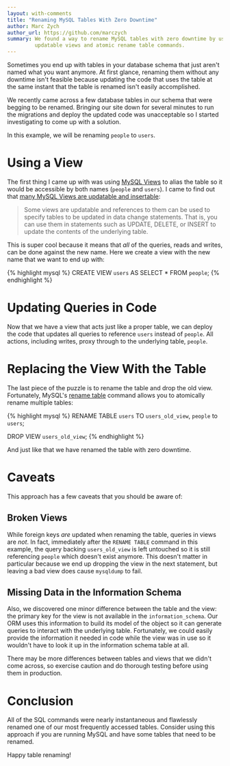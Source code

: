```yaml
---
layout: with-comments
title: "Renaming MySQL Tables With Zero Downtime"
author: Marc Zych
author_url: https://github.com/marczych
summary: We found a way to rename MySQL tables with zero downtime by using
         updatable views and atomic rename table commands.
---
```



Sometimes you end up with tables in your database schema that just aren't named what you want anymore.
At first glance, renaming them without any downtime isn't feasible because updating the code that uses the table at the same instant that the table is renamed isn't easily accomplished.

We recently came across a few database tables in our schema that were begging to be renamed.
Bringing our site down for several minutes to run the migrations and deploy the updated code was unacceptable so I started investigating to come up with a solution.

In this example, we will be renaming `people` to `users`.

# Using a View

The first thing I came up with was using [MySQL Views] to alias the table so it would be accessible by both names (`people` and `users`).
I came to find out that [many MySQL Views are updatable and insertable][updatable views]:

> Some views are updatable and references to them can be used to specify tables to be updated in data change statements. That is, you can use them in statements such as UPDATE, DELETE, or INSERT to update the contents of the underlying table.

This is super cool because it means that _all_ of the queries, reads and writes, can be done against the new name.
Here we create a view with the new name that we want to end up with:

{% highlight mysql %}
CREATE VIEW `users` AS SELECT * FROM `people`;
{% endhighlight %}

# Updating Queries in Code

Now that we have a view that acts just like a proper table, we can deploy the code that updates all queries to reference `users` instead of `people`.
All actions, including writes, proxy through to the underlying table, `people`.

# Replacing the View With the Table

The last piece of the puzzle is to rename the table and drop the old view.
Fortunately, MySQL's [rename table] command allows you to atomically rename multiple tables:

{% highlight mysql %}
RENAME TABLE
   `users` TO `users_old_view`,
   `people` to `users`;

DROP VIEW `users_old_view`;
{% endhighlight %}

And just like that we have renamed the table with zero downtime.

# Caveats

This approach has a few caveats that you should be aware of:

## Broken Views

While foreign keys _are_ updated when renaming the table, queries in views are _not_.
In fact, immediately after the `RENAME TABLE` command in this example, the query backing `users_old_view` is left untouched so it is still referencing `people` which doesn't exist anymore.
This doesn't matter in particular because we end up dropping the view in the next statement, but leaving a bad view does cause `mysqldump` to fail.

## Missing Data in the Information Schema

Also, we discovered one minor difference between the table and the view: the primary key for the view is not available in the `information_schema`.
Our ORM uses this information to build its model of the object so it can generate queries to interact with the underlying table.
Fortunately, we could easily provide the information it needed in code while the view was in use so it wouldn't have to look it up in the information schema table at all.

There may be more differences between tables and views that we didn't come across, so exercise caution and do thorough testing before using them in production.

# Conclusion

All of the SQL commands were nearly instantaneous and flawlessly renamed one of our most frequently accessed tables.
Consider using this approach if you are running MySQL and have some tables that need to be renamed.

Happy table renaming!

[MySQL Views]: https://dev.mysql.com/doc/refman/5.5/en/views.html
[updatable views]: https://dev.mysql.com/doc/refman/5.5/en/view-updatability.html
[rename table]: https://dev.mysql.com/doc/refman/5.5/en/rename-table.html
